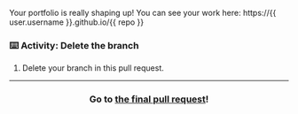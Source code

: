 Your portfolio is really shaping up! You can see your work here: https://{{ user.username }}.github.io/{{ repo }}

### :keyboard: Activity: Delete the branch

1. Delete your branch in this pull request.

<hr>
<h3 align="center">Go to <a href="{{ prUrl }}">the final pull request</a>!</h3>

